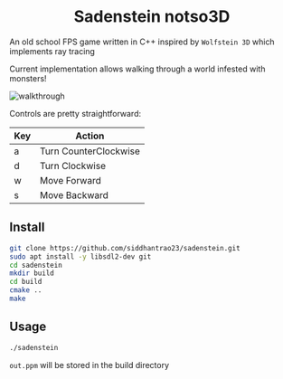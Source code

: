 <h1 align="center">Sadenstein notso3D</h1>
<p>
</p>

An old school FPS game written in C++ inspired by `Wolfstein 3D` which implements ray tracing


Current implementation allows walking through a world infested with monsters!  

![walkthrough](res/walkthrough.gif)

Controls are pretty straightforward:

Key | Action | 
--- | --- 
a | Turn CounterClockwise 
d | Turn Clockwise
w | Move Forward
s | Move Backward

## Install

```sh
git clone https://github.com/siddhantrao23/sadenstein.git
sudo apt install -y libsdl2-dev git
cd sadenstein
mkdir build
cd build
cmake ..
make
```

## Usage

```sh
./sadenstein
```
`out.ppm` will be stored in the build directory
